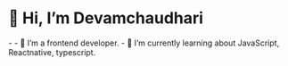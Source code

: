 <h1> 👋 Hi, I’m Devamchaudhari</h1>
-
- 👀 I’m a frontend developer.
- 🌱 I’m currently learning about JavaScript, Reactnative, typescript.

<!---
Devamchaudhari/Devamchaudhari is a ✨ special ✨ repository because its `README.md` (this file) appears on your GitHub profile.
You can click the Preview link to take a look at your changes.
--->
